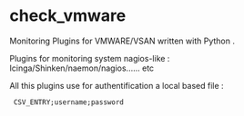 # check_vmware
Monitoring Plugins for VMWARE/VSAN written with Python . 

Plugins for monitoring system nagios-like : Icinga/Shinken/naemon/nagios...... etc 

All this plugins use for authentification a local based file :

     CSV_ENTRY;username;password
     



